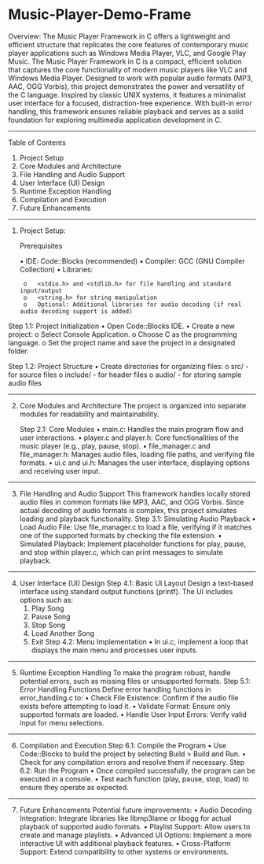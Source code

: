 # Music-Player-Demo-Frame
Overview: The Music Player Framework in C offers a lightweight and efficient structure that replicates the core features of contemporary music player applications such as Windows Media Player, VLC, and Google Play Music.
The Music Player Framework in C is a compact, efficient solution that captures the core functionality of modern music players like VLC and Windows Media Player. Designed to work with popular audio formats (MP3, AAC, OGG Vorbis), this project demonstrates the power and versatility of the C language. Inspired by classic UNIX systems, it features a minimalist user interface for a focused, distraction-free experience. With built-in error handling, this framework ensures reliable playback and serves as a solid foundation for exploring multimedia application development in C.
________________________________________________________________________________


Table of Contents
1.	Project Setup
2.	Core Modules and Architecture
3.	File Handling and Audio Support
4.	User Interface (UI) Design
5.	Runtime Exception Handling
6.	Compilation and Execution
7.	Future Enhancements
________________________________________________________________________________


1. Project Setup:

    Prerequisites

    •	IDE: Code::Blocks (recommended)
    •	Compiler: GCC (GNU Compiler Collection)
    •	Libraries:

        o	<stdio.h> and <stdlib.h> for file handling and standard input/output
        o	<string.h> for string manipulation
        o	Optional: Additional libraries for audio decoding (if real audio decoding support is added)

  Step 1.1: Project Initialization
    •	Open Code::Blocks IDE.
    •	Create a new project:
      o	Select Console Application.
      o	Choose C as the programming language.
      o	Set the project name and save the project in a designated folder.
 
  Step 1.2: Project Structure
    •	Create directories for organizing files:
      o	src/ - for source files
      o	include/ - for header files
      o	audio/ - for storing sample audio files
________________________________________________________________________________


2. Core Modules and Architecture
  The project is organized into separate modules for readability and maintainability.

   Step 2.1: Core Modules
    •	main.c: Handles the main program flow and user interactions.
    •	player.c and player.h: Core functionalities of the music player (e.g., play, pause, stop).
    •	file_manager.c and file_manager.h: Manages audio files, loading file paths, and verifying file formats.
    •	ui.c and ui.h: Manages the user interface, displaying options and receiving user input.
________________________________________________________________________________


3. File Handling and Audio Support
  This framework handles locally stored audio files in common formats like MP3, AAC, and OGG Vorbis. Since actual decoding of audio formats is complex, this project simulates loading and playback functionality.
   Step 3.1: Simulating Audio Playback
    •	Load Audio File: Use file_manager.c to load a file, verifying if it matches one of the supported formats by checking the file extension.
    •	Simulated Playback: Implement placeholder functions for play, pause, and stop within player.c, which can print messages to simulate playback.
________________________________________________________________________________


4. User Interface (UI) Design
  Step 4.1: Basic UI Layout
    Design a text-based interface using standard output functions (printf). The UI includes options such as:
      1.	Play Song
      2.	Pause Song
      3.	Stop Song
      4.	Load Another Song
      5.	Exit
  Step 4.2: Menu Implementation
    •	In ui.c, implement a loop that displays the main menu and processes user inputs.
________________________________________________________________________________


5. Runtime Exception Handling
  To make the program robust, handle potential errors, such as missing files or unsupported formats.
  Step 5.1: Error Handling Functions
    Define error handling functions in error_handling.c to:
    •	Check File Existence: Confirm if the audio file exists before attempting to load it.
    •	Validate Format: Ensure only supported formats are loaded.
    •	Handle User Input Errors: Verify valid input for menu selections.
________________________________________________________________________________


6. Compilation and Execution
  Step 6.1: Compile the Program
    •	Use Code::Blocks to build the project by selecting Build > Build and Run.
    •	Check for any compilation errors and resolve them if necessary.
  Step 6.2: Run the Program
    •	Once compiled successfully, the program can be executed in a console.
    •	Test each function (play, pause, stop, load) to ensure they operate as expected.
________________________________________________________________________________


7. Future Enhancements
  Potential future improvements:
    •	Audio Decoding Integration: Integrate libraries like libmp3lame or libogg for actual playback of supported audio formats.
    •	Playlist Support: Allow users to create and manage playlists.
    •	Advanced UI Options: Implement a more interactive UI with additional playback features.
    •	Cross-Platform Support: Extend compatibility to other systems or environments.

